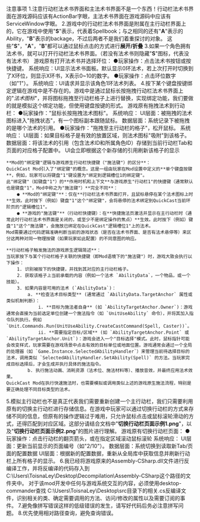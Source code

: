 注意事项
1.注意行动栏法术书界面和主法术书界面不是一个东西！行动栏法术书界面在游戏源码应该有ActionBar字眼，主法术书界面在游戏源码中应该有ServiceWindow字眼。
2.游戏中的行动栏法术书界面是附属在主行动栏界面上的，它在游戏中使用"**S**"表示，代表着Spellbook；与之相同的还有"**A**"表示的Ability，"**B**"表示的backage，不过后两者不是我们着重探讨的对象。
    这些"**S**"，"**A**"，"**B**"都可以通过鼠标点击的方式进行**展开/折叠**
3.如果一个角色拥有法术书，就可以打开行动栏法术书界面。（若没有法术书则隐藏"**S**"图标，代表没有法术书）
    游戏原有打开法术书并选择环位：
        ●玩家操作：点击法术书按钮或按快捷键。
        系统响应：UI显示法术书面板。默认显示0环法术，若上次打开时切换到了X环位，则显示X环书，X表示0~10的数字。
        ●玩家操作：点击环位数字（如"1"）。
        系统响应：UI请求并显示该角色1环法术列表。
4.按下某个键盘按键绑定逻辑在游戏中是不存在的。游戏中是通过鼠标长按拖拽行动栏法术书界面上的"*法术图标*"，并将图标拖拽至行动栏格子上进行替换，实现绑定功能，我们要做的就是模拟这个绑定功能，但使用键盘按键的形式。
    游戏原有拖拽法术到行动栏：
        ●玩家操作："鼠标长按拖拽法术图标"。
        系统响应：
        UI层面：被拖拽的法术图标进入"拖拽状态"，有一个图标副本跟随鼠标。
        数据层面：系统记录下被拖拽的是哪个法术的引用。
        ●玩家操作："拖拽至主行动栏的格子"，松开鼠标。
        系统响应：
        UI层面：如果目标格子是有效的放置区域，则法术图标"吸附"到该格子。
        数据层面：将该法术的引用（包含法术ID和所属角色ID）存储到当前行动栏Tab和页面的对应格子配置中。
        UI会立即根据这个新存储的引用刷新该格子的显示

    **Mod的"绑定键"逻辑与游戏原生行动栏快捷键（"施法键"）的区分**：
    QuickCast Mod引入了"绑定键"的概念。这是一组由玩家在Mod设置中定义的**单个键盘按键**，例如，玩家可以将键盘"1"键设置为"绑定到逻辑槽位1的绑定键"。
    此"绑定键"（如键盘"1"）的**作用时机和上下文**与游戏原生"行动栏1"的快捷键（通常默认也是键盘"1"，Mod中称之为"施法键"）**完全不同**：
        ● **Mod的"绑定键"**：仅在**行动栏法术书界面打开，且鼠标悬停在某个法术图标上时**生效。此时按下（例如）键盘"1"这个"绑定键"，会将悬停的法术绑定到QuickCast当前环阶页的"逻辑槽位1"。
        ● **游戏的"施法键"**（行动栏快捷键）：在**快捷施法页激活并显示在主行动栏时（通常此时行动栏法术书界面是关闭的，或至少不是绑定操作的焦点）**生效。此时按下（例如）键盘"1"这个"施法键"，会施放已绑定在QuickCast"逻辑槽位1"上的法术。
    Mod需要通过代码逻辑准确判断当前的游戏状态（是否在法术书界面、是否有法术悬停等）来区分这两种对同一物理按键（如果玩家如此配置）的不同意图的响应。

    **行动栏格子触发施法的游戏原生逻辑简述**：
    当玩家按下与某个行动栏格子关联的快捷键（即Mod语境下的"施法键"）时，游戏大致会执行以下操作：
        1. 识别被按下的快捷键，并找到其对应的主行动栏格子。
        2. 获取该格子上当前承载的内容（例如一个法术 `AbilityData`，一个物品，或一个技能）。
        3. 如果内容是可用的法术 (`AbilityData`)：
            a. **检查法术目标类型** (通常通过 `AbilityData.TargetAnchor` 属性或类似机制判断)：
                i. **目标为施法者自身** (如 `AbilityTargetAnchor.Owner`)：游戏通常会直接为当前选定单位创建一个施法指令（如 `UnitUseAbility` 命令），并将其加入指令队列执行。例如 `Unit.Commands.Run(UnitUseAbility.CreateCastCommand(Spell, Caster))`。
                ii. **需要指定目标/区域** (如 `AbilityTargetAnchor.Point` 或 `AbilityTargetAnchor.Unit`)：游戏会进入一个"目标选择"模式。此时，鼠标指针可能会改变样式，玩家需要在游戏场景中点击有效的目标单位或地面位置。游戏通常会通过一个全局的处理器（如 `Game.Instance.SelectedAbilityHandler`）来管理当前待选择目标的法术，调用类似 `SelectedAbilityHandler.SetAbility(Spell)` 的方法。当玩家完成目标选择后，才会生成并执行具体的施法指令。
            b. 执行施法动画、消耗资源（法术位、施法材料等）、播放音效，并最终应用法术效果。
    QuickCast Mod在执行快速施法时，也需要模拟或调用类似上述的游戏原生施法流程，特别是要正确处理不同目标类型的法术。
5.模拟主行动栏也不是真正代表我们需要重新创建一个主行动栏，我们只需要利用原有的切换主行动栏进行存储信息。在游戏中玩家可以通过切换行动栏的方式来存储不同的信息，但原有的操作逻辑过于难用，只允许鼠标点击或鼠标滚轮滑动的方式，还得匹配到对应区域。这部分请结合文档中"**切换行动栏页面示例1.png**"，以及"**切换行动栏页面示例2.png**"的图片进行理解。
    游戏原有切换行动栏页面：
        ●玩家操作：点击行动栏的翻页箭头，或在指定区域滚动鼠标滚轮
        系统响应：
        UI层面：更新当前显示的页面编号（如"2/10"）。
        数据层面：系统切换到读取新Tab/页面的配置数据
        UI层面：根据新的配置数据，重新从全局库中获取信息并刷新行动栏上所有格子的显示。
6.我已经将游戏原来的Assembly-CSharp.dll文件进行反编译工作，并将反编译的代码存入到C:\Users\ToisnaLey\Desktop\Decompilation\Assembly-CSharp这个路径的文件夹中。
    对于该mod开发中任何与游戏系统交互的内容，必须使用desktop-commander查找 C:\Users\ToisnaLey\Desktop\src目录下的相关.cs反编译文件，识别相关的类、确定需要调用的方法、访问/修改的属性以及需要订阅的事件。
7.避免像拼写错误这样的低级错误的发生，请写好代码后务必注意拼写问题。
8.优先使用相对路径查询，避免查询错误。